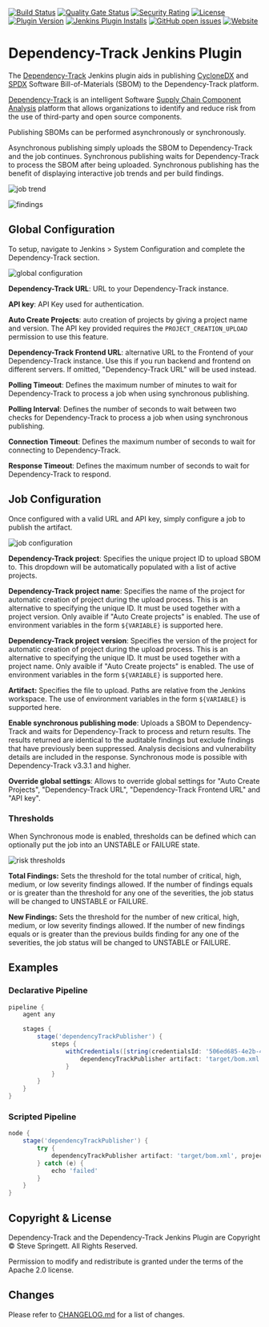[![Build Status](https://github.com/jenkinsci/dependency-track-plugin/workflows/CI%20build/badge.svg)](https://github.com/jenkinsci/dependency-track-plugin/actions?query=workflow%3A%22CI+build%22)
[![Quality Gate Status](https://sonarcloud.io/api/project_badges/measure?project=org.jenkins-ci.plugins%3Adependency-track&metric=alert_status)](https://sonarcloud.io/dashboard?id=org.jenkins-ci.plugins%3Adependency-track)
[![Security Rating](https://sonarcloud.io/api/project_badges/measure?project=org.jenkins-ci.plugins%3Adependency-track&metric=security_rating)](https://sonarcloud.io/dashboard?id=org.jenkins-ci.plugins%3Adependency-track)
[![License](https://img.shields.io/badge/license-apache%20v2-brightgreen.svg)](LICENSE.txt)
[![Plugin Version](https://img.shields.io/jenkins/plugin/v/dependency-track.svg)](https://plugins.jenkins.io/dependency-track/)
[![Jenkins Plugin Installs](https://img.shields.io/jenkins/plugin/i/dependency-track.svg?color=blue)](https://plugins.jenkins.io/dependency-track/)
[![GitHub open issues](https://img.shields.io/github/issues-raw/jenkinsci/dependency-track-plugin)](https://github.com/jenkinsci/dependency-track-plugin/issues)
[![Website](https://img.shields.io/badge/https://-dependencytrack.org-blue.svg)](https://dependencytrack.org/)

# Dependency-Track Jenkins Plugin

The [Dependency-Track](https://dependencytrack.org/) Jenkins plugin aids in publishing [CycloneDX](https://cyclonedx.org/) and [SPDX](https://spdx.org/) 
Software Bill-of-Materials (SBOM) to the Dependency-Track platform.

[Dependency-Track](https://dependencytrack.org/) is an intelligent Software [Supply Chain Component Analysis](https://owasp.org/www-community/Component_Analysis) platform that allows organizations to 
identify and reduce risk from the use of third-party and open source components.

Publishing SBOMs can be performed asynchronously or synchronously.

Asynchronous publishing simply uploads the SBOM to Dependency-Track and the job continues. Synchronous publishing waits for Dependency-Track to process the SBOM after being uploaded. Synchronous publishing has the benefit of displaying interactive job trends and per build findings.

![job trend](docs/images/jenkins-job-trend.png)

![findings](docs/images/jenkins-job-findings.png)

## Global Configuration
To setup, navigate to Jenkins > System Configuration and complete the Dependency-Track section.

![global configuration](docs/images/jenkins-global-odt.png)

**Dependency-Track URL**: URL to your Dependency-Track instance.

**API key**: API Key used for authentication.

**Auto Create Projects**: auto creation of projects by giving a project name and version. The API key provided requires the `PROJECT_CREATION_UPLOAD` permission to use this feature.

**Dependency-Track Frontend URL**: alternative URL to the Frontend of your Dependency-Track instance. Use this if you run backend and frontend on different servers. If omitted, "Dependency-Track URL" will be used instead.

**Polling Timeout**: Defines the maximum number of minutes to wait for Dependency-Track to process a job when using synchronous publishing.

**Polling Interval**: Defines the number of seconds to wait between two checks for Dependency-Track to process a job when using synchronous publishing.

**Connection Timeout**: Defines the maximum number of seconds to wait for connecting to Dependency-Track.

**Response Timeout**: Defines the maximum number of seconds to wait for Dependency-Track to respond.

## Job Configuration
Once configured with a valid URL and API key, simply configure a job to publish the artifact.

![job configuration](docs/images/jenkins-job-publish.png)

**Dependency-Track project**: Specifies the unique project ID to upload SBOM to. This dropdown will be automatically populated with a list of active projects.

**Dependency-Track project name**: Specifies the name of the project for automatic creation of project during the upload process. This is an alternative to specifying the unique ID. It must be used together with a project version. Only avaible if "Auto Create projects" is enabled. The use of environment variables in the form `${VARIABLE}` is supported here.

**Dependency-Track project version**: Specifies the version of the project for automatic creation of project during the upload process. This is an alternative to specifying the unique ID. It must be used together with a project name. Only avaible if "Auto Create projects" is enabled. The use of environment variables in the form `${VARIABLE}` is supported here.

**Artifact:** Specifies the file to upload. Paths are relative from the Jenkins workspace. The use of environment variables in the form `${VARIABLE}` is supported here.

**Enable synchronous publishing mode**: Uploads a SBOM to Dependency-Track and waits for Dependency-Track to process and return results. The results returned are identical to the auditable findings but exclude findings that have previously been suppressed. Analysis decisions and vulnerability details are included in the response. Synchronous mode is possible with Dependency-Track v3.3.1 and higher.

**Override global settings**: Allows to override global settings for "Auto Create Projects", "Dependency-Track URL", "Dependency-Track Frontend URL" and "API key".

### Thresholds

When Synchronous mode is enabled, thresholds can be defined which can optionally put the job into an UNSTABLE or FAILURE state.

![risk thresholds](docs/images/jenkins-job-thresholds.png)

**Total Findings:** Sets the threshold for the total number of critical, high, medium, or low severity findings allowed. If the number of findings equals or is greater than the threshold for any one of the severities, the job status will be changed to UNSTABLE or FAILURE.

**New Findings:** Sets the threshold for the number of new critical, high, medium, or low severity findings allowed. If the number of new findings equals or is greater than the previous builds finding for any one of the severities, the job status will be changed to UNSTABLE or FAILURE.

## Examples
### Declarative Pipeline

```groovy
pipeline {
    agent any

    stages {
        stage('dependencyTrackPublisher') {
            steps {
                withCredentials([string(credentialsId: '506ed685-4e2b-4d31-a44f-8ba8e67b6341', variable: 'API_KEY')]) {
                    dependencyTrackPublisher artifact: 'target/bom.xml', projectName: 'my-project', projectVersion: 'my-version', synchronous: true, dependencyTrackApiKey: API_KEY
                }
            }
        }
    }
}
```

### Scripted Pipeline

```groovy
node {
    stage('dependencyTrackPublisher') {
        try {
            dependencyTrackPublisher artifact: 'target/bom.xml', projectId: 'a65ea72b-5b77-40c5-8b19-fb83525f40eb', synchronous: true
        } catch (e) {
            echo 'failed'
        }
    }
}
```

## Copyright & License

Dependency-Track and the Dependency-Track Jenkins Plugin are Copyright © Steve Springett. All Rights Reserved.

Permission to modify and redistribute is granted under the terms of the Apache 2.0 license.

## Changes
Please refer to [CHANGELOG.md](CHANGELOG.md) for a list of changes.
